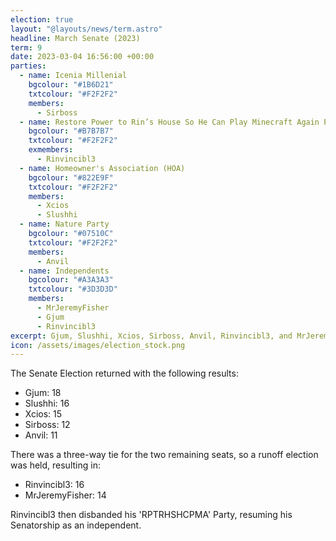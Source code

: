 ```yaml
---
election: true
layout: "@layouts/news/term.astro"
headline: March Senate (2023)
term: 9
date: 2023-03-04 16:56:00 +00:00
parties:
  - name: Icenia Millenial
    bgcolour: "#1B6D21"
    txtcolour: "#F2F2F2"
    members:
      - Sirboss
  - name: Restore Power to Rin’s House So He Can Play Minecraft Again Party (RPTRHSHCPMA)
    bgcolour: "#B7B7B7"
    txtcolour: "#F2F2F2"
    exmembers:
      - Rinvincibl3
  - name: Homeowner's Association (HOA)
    bgcolour: "#822E9F"
    txtcolour: "#F2F2F2"
    members:
      - Xcios
      - Slushhi
  - name: Nature Party
    bgcolour: "#07510C"
    txtcolour: "#F2F2F2"
    members:
      - Anvil
  - name: Independents
    bgcolour: "#A3A3A3"
    txtcolour: "#3D3D3D"
    members:
      - MrJeremyFisher
      - Gjum
      - Rinvincibl3
excerpt: Gjum, Slushhi, Xcios, Sirboss, Anvil, Rinvincibl3, and MrJeremyFisher elected to the Senate.
icon: /assets/images/election_stock.png
---
```

The Senate Election returned with the following results:

- Gjum: 18
- Slushhi: 16
- Xcios: 15
- Sirboss: 12
- Anvil: 11

There was a three-way tie for the two remaining seats, so a runoff election was held, resulting in:
- Rinvincibl3: 16
- MrJeremyFisher: 14

Rinvincibl3 then disbanded his 'RPTRHSHCPMA' Party, resuming his Senatorship as an independent.